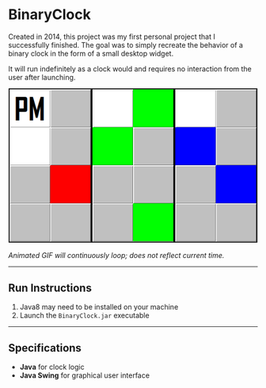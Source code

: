 # BinaryClock

Created in 2014, this project was my first personal project that I successfully finished. The goal was to simply recreate the behavior of a binary clock in the form of a small desktop widget.

It will run indefinitely as a clock would and requires no interaction from the user after launching.

![Binary Clock Demo](demo/binary_clock.gif)

*Animated GIF will continuously loop; does not reflect current time.*

---

## Run Instructions
1. Java8 may need to be installed on your machine
1. Launch the `BinaryClock.jar` executable

---

## Specifications

* **Java** for clock logic
* **Java Swing** for graphical user interface
